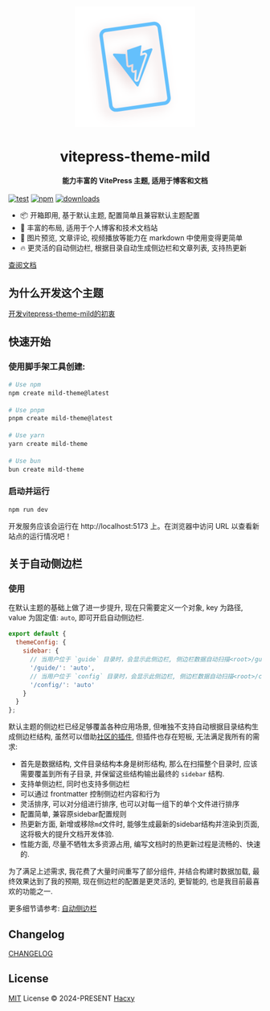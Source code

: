 <p align="center">
  <img width="240" style="text-align:center;" src="https://raw.githubusercontent.com/hacxy/hacxy/main/images/simple-icons_vitepress%20(1).png"/>
</p>

<h1 align="center">
 vitepress-theme-mild
</h1>

<h4 align="center">
能力丰富的 VitePress 主题, 适用于博客和文档
</h4>

[![test](https://github.com/hacxy/vitepress-theme-mild/workflows/Test/badge.svg?color=8187ff&labelColor=1b1b1f)](https://github.com/hacxy/vitepress-theme-mild/actions)
[![npm](https://img.shields.io/npm/v/vitepress-theme-mild?color=8187ff&labelColor=1b1b1f&label=npm)](https://www.npmjs.com/package/vitepress-theme-mild)
[![downloads](https://img.shields.io/npm/dm/vitepress-theme-mild?color=8187ff&labelColor=1b1b1f&label=downloads)](https://www.npmjs.com/package/vitepress-theme-mild)

- 📦 开箱即用, 基于默认主题, 配置简单且兼容默认主题配置
- 📃 丰富的布局, 适用于个人博客和技术文档站
- 📖 图片预览, 文章评论, 视频播放等能力在 markdown 中使用变得更简单
- 🔥 更灵活的自动侧边栏, 根据目录自动生成侧边栏和文章列表, 支持热更新

[查阅文档](https://theme.hacxy.cn)

## 为什么开发这个主题

[开发vitepress-theme-mild的初衷](https://hacxy.cn/docs/posts/dev-vitepress-theme/)

## 快速开始

### 使用脚手架工具创建:

```sh
# Use npm
npm create mild-theme@latest

# Use pnpm
pnpm create mild-theme@latest

# Use yarn
yarn create mild-theme

# Use bun
bun create mild-theme
```

### 启动并运行

```sh
npm run dev
```

开发服务应该会运行在 http://localhost:5173 上。在浏览器中访问 URL 以查看新站点的运行情况吧！

## 关于自动侧边栏

### 使用

在默认主题的基础上做了进一步提升, 现在只需要定义一个对象, key 为路径, value 为固定值: `auto`, 即可开启自动侧边栏.

```js
export default {
  themeConfig: {
    sidebar: {
      // 当用户位于 `guide` 目录时，会显示此侧边栏, 侧边栏数据自动扫描<root>/guide/目录
      '/guide/': 'auto',
      // 当用户位于 `config` 目录时，会显示此侧边栏, 侧边栏数据自动扫描<root>/config/目录
      '/config/': 'auto'
    }
  }
};
```

默认主题的侧边栏已经足够覆盖各种应用场景, 但唯独不支持自动根据目录结构生成侧边栏结构, 虽然可以借助[社区的插件](https://github.com/hacxy/awesome-vitepress?tab=readme-ov-file#community-plugins), 但插件也存在短板, 无法满足我所有的需求:

- 首先是数据结构, 文件目录结构本身是树形结构, 那么在扫描整个目录时, 应该需要覆盖到所有子目录, 并保留这些结构输出最终的 `sidebar` 结构.
- 支持单侧边栏, 同时也支持多侧边栏
- 可以通过 frontmatter 控制侧边栏内容和行为
- 灵活排序, 可以对分组进行排序, 也可以对每一组下的单个文件进行排序
- 配置简单, 兼容原sidebar配置规则
- 热更新方面, 新增或移除`md`文件时, 能够生成最新的sidebar结构并渲染到页面, 这将极大的提升文档开发体验.
- 性能方面, 尽量不牺牲太多资源占用, 编写文档时的热更新过程是流畅的、快速的.

为了满足上述需求, 我花费了大量时间重写了部分组件, 并结合构建时数据加载, 最终效果达到了我的预期, 现在侧边栏的配置是更灵活的, 更智能的, 也是我目前最喜欢的功能之一.

更多细节请参考: [自动侧边栏](https://theme.hacxy.cn/guide/support/sidebar.html)

## Changelog

[CHANGELOG](./packages/docs/CHANGELOG.md)

## License

[MIT](./LICENSE) License &copy; 2024-PRESENT [Hacxy](https://github.com/hacxy)
